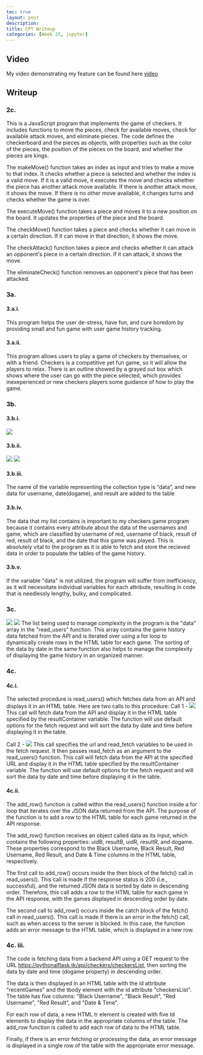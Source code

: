 ```yaml
---
toc: true
layout: post
description: 
title: CPT Writeup
categories: [Week 25, jupyter]
---
```


## Video
My video demonstrating my feature can be found here [video](https://youtu.be/QylLQ4B3vi4)

## Writeup
### 2c.
This is a JavaScript program that implements the game of checkers. It includes functions to move the pieces, check for available moves, check for available attack moves, and eliminate pieces. The code defines the checkerboard and the pieces as objects, with properties such as the color of the pieces, the position of the pieces on the board, and whether the pieces are kings.

The makeMove() function takes an index as input and tries to make a move to that index. It checks whether a piece is selected and whether the index is a valid move. If it is a valid move, it executes the move and checks whether the piece has another attack move available. If there is another attack move, it shows the move. If there is no other move available, it changes turns and checks whether the game is over.

The executeMove() function takes a piece and moves it to a new position on the board. It updates the properties of the piece and the board.

The checkMove() function takes a piece and checks whether it can move in a certain direction. If it can move in that direction, it shows the move.

The checkAttack() function takes a piece and checks whether it can attack an opponent's piece in a certain direction. If it can attack, it shows the move.

The eliminateCheck() function removes an opponent's piece that has been attacked.
### 3a. 
#### 3.a.i. 
This program helps the user de-stress, have fun, and cure boredom by providing small and fun game with user game history tracking. 
#### 3.a.ii.
This program allows users to play a game of checkers by themselves, or with a friend. Checkers is a competitive yet fun game, so it will allow the players to relax. There is an outline showed by a grayed out box which shows where the user can go with the piece selected, which provides inexeperienced or new checkers players some guidance of how to play the game. 

### 3b.
#### 3.b.i.
![]({{site.baseurl}}/images/cpt1.png)
#### 3.b.ii.
![]({{site.baseurl}}/images/cpt21.png)
![]({{site.baseurl}}/images/cpt22.png)
#### 3.b.iii.
The name of the variable representing the collection type is “data”, and new data for username, date(dogame), and result are added to the table
#### 3.b.iv.
The data that my list contains is important to my checkers game program because it contains every attribute about the data of the usernames and game, which are classified by username of red, username of black, result of red, result of black, and the date that this game was played. This is absolutely vital to the program as it is able to fetch and store the recieved data in order to populate the tables of the game history. 
#### 3.b.v.
If the variable "data" is not utilized, the program will suffer from inefficiency, as it will necessitate individual variables for each attribute, resulting in code that is needlessly lengthy, bulky, and complicated.
### 3c. 
![]({{site.baseurl}}/images/cpt21.png)
![]({{site.baseurl}}/images/cpt22.png)
The list being used to manage complexity in the program is the "data" array in the "read_users" function. This array contains the game history data fetched from the API and is iterated over using a for loop to dynamically create rows in the HTML table for each game. The sorting of the data by date in the same function also helps to manage the complexity of displaying the game history in an organized manner.

### 4c.
#### 4c.i.
The selected procedure is read_users() which fetches data from an API and displays it in an HTML table. Here are two calls to this procedure:
Call 1 - ![]({{site.baseurl}}/images/cpt23.png)
This call will fetch data from the API and display it in the HTML table specified by the resultContainer variable. The function will use default options for the fetch request and will sort the data by date and time before displaying it in the table.

Call 2 - ![]({{site.baseurl}}/images/cpt24.png)
This call specifies the url and read_fetch variables to be used in the fetch request. It then passes read_fetch as an argument to the read_users() function. This call will fetch data from the API at the specified URL and display it in the HTML table specified by the resultContainer variable. The function will use default options for the fetch request and will sort the data by date and time before displaying it in the table.
#### 4c.ii.
The add_row() function is called within the read_users() function inside a for loop that iterates over the JSON data returned from the API. The purpose of the function is to add a row to the HTML table for each game returned in the API response.

The add_row() function receives an object called data as its input, which contains the following properties: uidB, resultB, uidR, resultR, and dogame. These properties correspond to the Black Username, Black Result, Red Username, Red Result, and Date & Time columns in the HTML table, respectively.

The first call to add_row() occurs inside the then block of the fetch() call in read_users(). This call is made if the response status is 200 (i.e., successful), and the returned JSON data is sorted by date in descending order. Therefore, this call adds a row to the HTML table for each game in the API response, with the games displayed in descending order by date.

The second call to add_row() occurs inside the catch block of the fetch() call in read_users(). This call is made if there is an error in the fetch() call, such as when access to the server is blocked. In this case, the function adds an error message to the HTML table, which is displayed in a new row.

### 4c. iii.
The code is fetching data from a backend API using a GET request to the URL https://pythonalflask.tk/api/checkers/checkersList, then sorting the data by date and time (dogame property) in descending order.

The data is then displayed in an HTML table with the id attribute "recentGames" and the tbody element with the id attribute "checkersList". The table has five columns: "Black Username", "Black Result", "Red Username", "Red Result", and "Date & Time".

For each row of data, a new HTML tr element is created with five td elements to display the data in the appropriate columns of the table. The add_row function is called to add each row of data to the HTML table.

Finally, if there is an error fetching or processing the data, an error message is displayed in a single row of the table with the appropriate error message.
